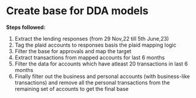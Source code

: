 # Create base for DDA models

**Steps followed:**
1. Extract the lending responses (from 29 Nov,22 till 5th June,23)
2. Tag the plaid accounts to responses basis the plaid mapping logic
3. Filter the base for approvals and map the target
4. Extract transactions from mapped accounts for last 6 months
5. Filter the data for accounts which have atleast 20 transactions in last 6 months
6. Finally filter out the business and personal accounts (with business-like transactions) and remove all the personal transactions from the remaining set of accounts to get the final base
